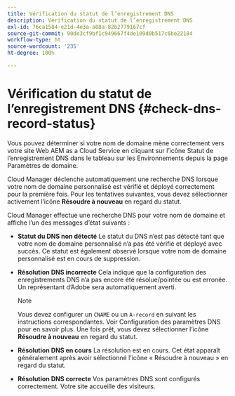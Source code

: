 ```yaml
---
title: Vérification du statut de l’enregistrement DNS
description: Vérification du statut de l’enregistrement DNS
exl-id: 76ca1584-e21d-4e3a-a08a-82b2779167cf
source-git-commit: 90de3cf9bf1c949667f4de109d0b517c6be22184
workflow-type: ht
source-wordcount: '235'
ht-degree: 100%

---
```


# Vérification du statut de l’enregistrement DNS {#check-dns-record-status}

Vous pouvez déterminer si votre nom de domaine mène correctement vers votre site Web AEM as a Cloud Service en cliquant sur l’icône Statut de l’enregistrement DNS dans le tableau sur les Environnements depuis la page Paramètres de domaine.

Cloud Manager déclenche automatiquement une recherche DNS lorsque votre nom de domaine personnalisé est vérifié et déployé correctement pour la première fois. Pour les tentatives suivantes, vous devez sélectionner activement l’icône **Résoudre à nouveau** en regard du statut.

Cloud Manager effectue une recherche DNS pour votre nom de domaine et affiche l’un des messages d’état suivants :

* **Statut du DNS non détecté**
Le statut du DNS n’est pas détecté tant que votre nom de domaine personnalisé n’a pas été vérifié et déployé avec succès. Ce statut est également observé lorsque votre nom de domaine personnalisé est en cours de suppression.

* **Résolution DNS incorrecte**
Cela indique que la configuration des enregistrements DNS n’a pas encore été résolue/pointée ou est erronée. Un représentant d’Adobe sera automatiquement averti.

   >[!NOTE]
   >Vous devez configurer un `CNAME` ou un `A-record` en suivant les instructions correspondantes. Voir Configuration des paramètres DNS pour en savoir plus. Une fois prêt, vous devez sélectionner l’icône **Résoudre à nouveau** en regard du statut.

* **Résolution DNS en cours**
La résolution est en cours. Cet état apparaît généralement après avoir sélectionné l’icône « Résoudre à nouveau » en regard du statut.

* **Résolution DNS correcte**
Vos paramètres DNS sont configurés correctement. Votre site accueille des visiteurs.
